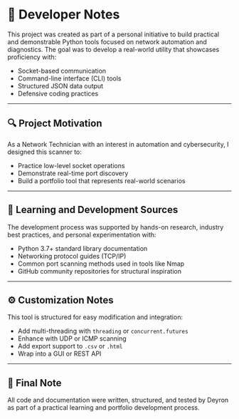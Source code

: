 # 📘 Developer Notes

This project was created as part of a personal initiative to build practical and demonstrable Python tools focused on network automation and diagnostics. The goal was to develop a real-world utility that showcases proficiency with:

- Socket-based communication
- Command-line interface (CLI) tools
- Structured JSON data output
- Defensive coding practices

---

## 🔍 Project Motivation
As a Network Technician with an interest in automation and cybersecurity, I designed this scanner to:

- Practice low-level socket operations
- Demonstrate real-time port discovery
- Build a portfolio tool that represents real-world scenarios

---

## 🧠 Learning and Development Sources
The development process was supported by hands-on research, industry best practices, and personal experimentation with:

- Python 3.7+ standard library documentation
- Networking protocol guides (TCP/IP)
- Common port scanning methods used in tools like Nmap
- GitHub community repositories for structural inspiration

---

## ⚙️ Customization Notes
This tool is structured for easy modification and integration:

- Add multi-threading with `threading` or `concurrent.futures`
- Enhance with UDP or ICMP scanning
- Add export support to `.csv` or `.html`
- Wrap into a GUI or REST API

---

## 🧾 Final Note
All code and documentation were written, structured, and tested by Deyron as part of a practical learning and portfolio development process.
